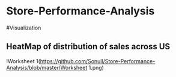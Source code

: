 # Store-Performance-Analysis
#Visualization

## HeatMap of distribution of sales across US
!Worksheet 1(https://github.com/Sonull/Store-Performance-Analysis/blob/master/Worksheet 1.png)
